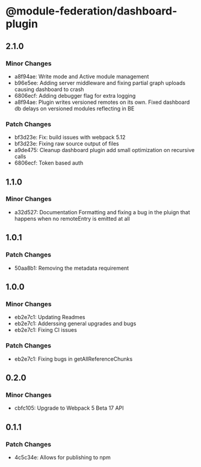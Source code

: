 # @module-federation/dashboard-plugin

## 2.1.0

### Minor Changes

- a8f94ae: Write mode and Active module management
- b96e5ee: Adding server middleware and fixing partial graph uploads causing dashboard to crash
- 6806ecf: Adding debugger flag for extra logging
- a8f94ae: Plugin writes versioned remotes on its own. Fixed dashboard db delays on versioned modules reflecting in BE

### Patch Changes

- bf3d23e: Fix: build issues with webpack 5.12
- bf3d23e: Fixing raw source output of files
- a9de475: Cleanup dashboard plugin add small optimization on recursive calls
- 6806ecf: Token based auth

## 1.1.0

### Minor Changes

- a32d527: Documentation Formatting and fixing a bug in the pluign that happens when no remoteEntry is emitted at all

## 1.0.1

### Patch Changes

- 50aa8b1: Removing the metadata requirement

## 1.0.0

### Minor Changes

- eb2e7c1: Updating Readmes
- eb2e7c1: Adderssing general upgrades and bugs
- eb2e7c1: Fixing CI issues

### Patch Changes

- eb2e7c1: Fixing bugs in getAllReferenceChunks

## 0.2.0

### Minor Changes

- cbfc105: Upgrade to Webpack 5 Beta 17 API

## 0.1.1

### Patch Changes

- 4c5c34e: Allows for publishing to npm
